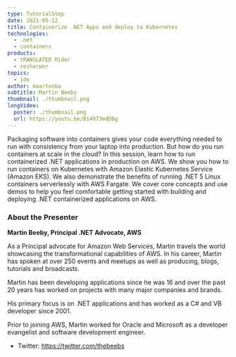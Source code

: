 ```yaml
---
type: TutorialStep
date: 2021-05-12
title: Containerize .NET Apps and deploy to Kubernetes
technologies:
  - .net
  - containers
products:
  - tRANSLATED Rider
  - resharper
topics:
  - ide
author: maartenba
subtitle: Martin Beeby
thumbnail: ./thumbnail.png
longVideo:
  poster: ./thumbnail.png
  url: https://youtu.be/B14973mdD0g
---
```


Packaging software into containers gives your code everything needed to run with consistency from your laptop into production. But how do you run containers at scale in the cloud? In this session, learn how to run containerized .NET applications in production on AWS. We show you how to run containers on Kubernetes with Amazon Elastic Kubernetes Service (Amazon EKS). We also demonstrate the benefits of running .NET 5 Linux containers serverlessly with AWS Fargate. We cover core concepts and use demos to help you feel comfortable getting started with building and deploying .NET containerized applications on AWS.

### About the Presenter

**Martin Beeby, Principal .NET Advocate, AWS**

As a Principal advocate for Amazon Web Services, Martin travels the world showcasing the transformational capabilities of AWS. In his career, Martin has spoken at over 250 events and meetups as well as producing, blogs, tutorials and broadcasts.

Martin has been developing applications since he was 16 and over the past 20 years has worked on projects with many major companies and brands.

His primary focus is on .NET applications and has worked as a C# and VB developer since 2001.

Prior to joining AWS, Martin worked for Oracle and Microsoft as a developer evangelist and software development engineer.

* Twitter: https://twitter.com/thebeebs